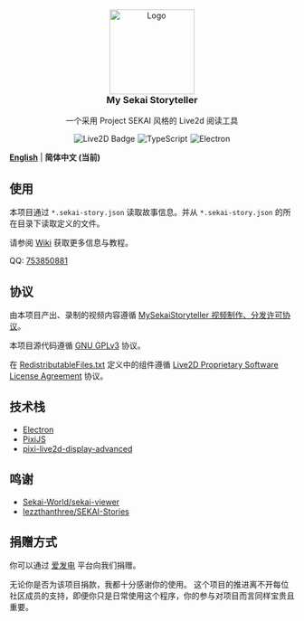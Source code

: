 <!--suppress HtmlDeprecatedAttribute -->
<div align="center" style="text-align: center; margin-top: 10px;">
 <img src="documents/assets/logo.png" style="align-self: center; width: 150px; margin-bottom: 0;" alt="Logo" />
 <h3 style="margin-top: 0; text-align: center;">My Sekai Storyteller</h3>
 <p style="text-align: center;">一个采用 Project SEKAI 风格的 Live2d 阅读工具</p>
 <div style="display: flex; justify-content: center;">
  <img src="documents/assets/live2d-badge.svg" alt="Live2D Badge" style="margin-top: 0; margin-right: 5px;"/>
  <img src="https://img.shields.io/badge/typescript-20B2AA?logoColor=ffffff&style=for-the-badge&logo=typescript" alt="TypeScript" style="margin-top: 0; margin-right: 5px;" />
  <img src="https://img.shields.io/badge/electron-20B2AA?style=for-the-badge&logoColor=white&logo=electron" alt="Electron" style="margin-top: 0;" />
 </div>
</div>

[**English**](README.md) | **简体中文 (当前)**

## 使用

本项目通过 `*.sekai-story.json` 读取故事信息。并从 `*.sekai-story.json` 的所在目录下读取定义的文件。

请参阅 [Wiki](https://github.com/Untitled-Story/MySekaiStoryteller/wiki/%E4%B8%BB%E9%A1%B5) 获取更多信息与教程。

QQ: [753850881](https://qm.qq.com/q/TIFODIZkKk)

## 协议

由本项目产出、录制的视频内容遵循 [MySekaiStoryteller 视频制作、分发许可协议](VIDEO-LICENSE-CN.md)。

本项目源代码遵循 [GNU GPLv3](LICENSE) 协议。

在 [RedistributableFiles.txt](src/renderer/RedistributableFiles.txt) 定义中的组件遵循
[Live2D Proprietary Software License Agreement](https://www.live2d.com/eula/live2d-proprietary-software-license-agreement_en.html)
协议。

## 技术栈

- [Electron](https://www.electronjs.org/)
- [PixiJS](https://pixijs.com/)
- [pixi-live2d-display-advanced](https://github.com/Untitled-Story/pixi-live2d-display-advanced)

## 鸣谢

- [Sekai-World/sekai-viewer](https://github.com/Sekai-World/sekai-viewer)
- [lezzthanthree/SEKAI-Stories](https://github.com/lezzthanthree/SEKAI-Stories)

## 捐赠方式

你可以通过 [爱发电](https://afdian.com/a/devguangchen) 平台向我们捐赠。

无论你是否为该项目捐款，我都十分感谢你的使用。
这个项目的推进离不开每位社区成员的支持，即便你只是日常使用这个程序，你的参与对项目而言同样宝贵且重要。
